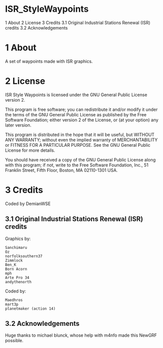 # ISR_StyleWaypoints

1 About
2 License
3 Credits
  3.1 Original Industrial Stations Renewal (ISR) credits
  3.2 Acknowledgements


1 About
=======

A set of waypoints made with ISR graphics. 


2 License
=========

ISR Style Waypoints is licensed under the GNU General Public
License version 2.

This program is free software; you can redistribute it and/or modify it
under the terms of the GNU General Public License as published by the
Free Software Foundation; either version 2 of the License, or (at your
option) any later version.

This program is distributed in the hope that it will be useful, but
WITHOUT ANY WARRANTY; without even the implied warranty of
MERCHANTABILITY or FITNESS FOR A PARTICULAR PURPOSE. See the GNU General
Public License for more details.

You should have received a copy of the GNU General Public License along
with this program; if not, write to the Free Software Foundation, Inc.,
51 Franklin Street, Fifth Floor, Boston, MA 02110-1301 USA.

3 Credits
=========

Coded by DemianWSE

3.1 Original Industrial Stations Renewal (ISR) credits
------------------------------------------------------

Graphics by:

    Sanchimaru
    Oz
    norfolksouthern37
    Zimmlock
    Ben_K
    Born Acorn
    mph
    Arte Pro 34
    andythenorth

Coded by:

    Maedhros
    mart3p
    planetmaker (action 14)

3.2 Acknowledgements
--------------------

Huge thanks to michael blunck, whose help with m4nfo made this NewGRF possible.
